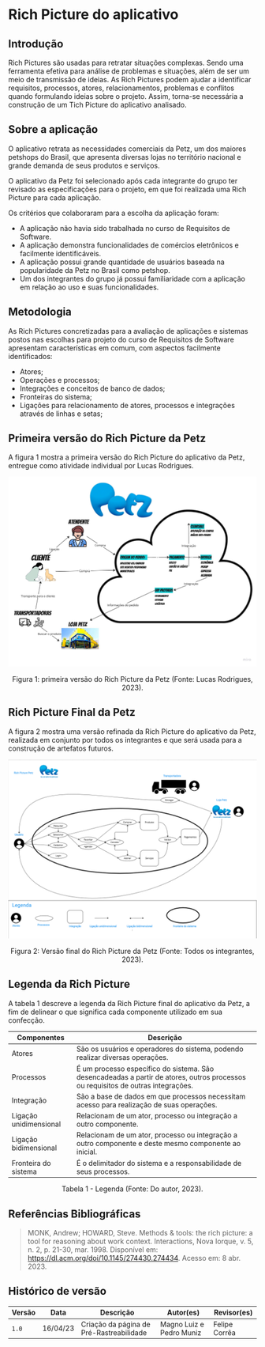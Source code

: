 # Rich Picture do aplicativo

## Introdução

Rich Pictures são usadas para retratar situações complexas. Sendo uma ferramenta efetiva para análise de problemas e situações, além de ser um meio de transmissão de ideias. As Rich Pictures podem ajudar a identificar requisitos, processos, atores, relacionamentos, problemas e conflitos quando formulando ideias sobre o projeto. Assim, torna-se necessária a construção de um Tich Picture do aplicativo analisado.

## Sobre a aplicação

O aplicativo retrata as necessidades comerciais da Petz, um dos maiores petshops do Brasil, que apresenta diversas lojas no território nacional e grande demanda de seus produtos e serviços. 

O aplicativo da Petz foi selecionado após cada integrante do grupo ter revisado as especificações para o projeto, em que foi realizada uma Rich Picture para cada aplicação. 

Os critérios que colaboraram para a escolha da aplicação foram:

- A aplicação não havia sido trabalhada no curso de Requisitos de Software.
- A aplicação demonstra funcionalidades de comércios eletrônicos e facilmente identificáveis.
- A aplicação possui grande quantidade de usuários baseada na popularidade da Petz no Brasil como petshop.
- Um dos integrantes do grupo já possui familiaridade com a aplicação em relação ao uso e suas funcionalidades.

## Metodologia

As Rich Pictures concretizadas para a avaliação de aplicações e sistemas postos nas escolhas para projeto do curso de Requisitos de Software apresentam características em comum, com aspectos facilmente identificados:

- Atores;
- Operações e processos;
- Integrações e conceitos de banco de dados;
- Fronteiras do sistema;
- Ligações para relacionamento de atores, processos e integrações através de linhas e setas;

## Primeira versão do Rich Picture da Petz

A figura 1 mostra a primeira versão do Rich Picture do aplicativo da Petz, entregue como atividade individual por Lucas Rodrigues.

<center>

![Primeira versão do Rich Picture da Petz](../assets/richpictures/Petz_v1.jpg)

Figura 1: primeira versão do Rich Picture da Petz (Fonte: Lucas Rodrigues, 2023).

</center>

## Rich Picture Final da Petz

A figura 2 mostra uma versão refinada da Rich Picture do aplicativo da Petz, realizada em conjunto por todos os integrantes e que será usada para a construção de artefatos futuros.
<center>

![Rich Picture final do aplicativo da Petz](../assets/richpictures/Petz.png)

Figura 2: Versão final do Rich Picture da Petz (Fonte: Todos os integrantes, 2023).

</center>

## Legenda da Rich Picture

A tabela 1 descreve a legenda da Rich Picture final do aplicativo da Petz, a fim de delinear o que significa cada componente utilizado em sua confecção.

<center>

| Componentes | Descrição |
|-------------|-----------|
|Atores       |São os usuários e operadores do sistema, podendo realizar diversas operações.
|Processos    | É um processo específico do sistema. São desencadeadas a partir de atores, outros processos ou requisitos de outras integrações.|
|Integração   | São a base de dados em que processos necessitam acesso para realização de suas operações.|
|Ligação unidimensional | Relacionam de um ator, processo ou integração a outro componente.|
|Ligação bidimensional | Relacionam de um ator, processo ou integração a outro componente e deste mesmo componente ao inicial.|
|Fronteira do sistema| É o delimitador do sistema e a responsabilidade de seus processos.|

Tabela 1 - Legenda (Fonte: Do autor, 2023).

</center>


## Referências Bibliográficas

> MONK, Andrew; HOWARD, Steve. Methods & tools: the rich picture: a tool for reasoning about work context. Interactions, Nova Iorque, v. 5, n. 2, p. 21-30, mar. 1998. Disponível em: https://dl.acm.org/doi/10.1145/274430.274434. Acesso em: 8 abr. 2023.

## Histórico de versão

|  Versão  |   Data   |                      Descrição                      |    Autor(es)   |  Revisor(es)  |
| -------- | -------- | --------------------------------------------------- | -------------- | ------------- |
|  `1.0`   | 16/04/23 | Criação da página de Pré-Rastreabilidade | Magno Luiz e Pedro Muniz      | Felipe Corrêa  |